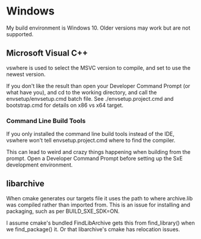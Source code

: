 # Windows

My build environment is Windows 10. Older versions may work but are not supported.

## Microsoft Visual C++

vswhere is used to select the MSVC version to compile, and set to use the newest version.

If you don't like the result than open your Developer Command Prompt (or what have you), and cd to the working directory, and call the envsetup/envsetup.cmd batch file. See ./envsetup.project.cmd and bootstrap.cmd for details on x86 vs x64 target.


### Command Line Build Tools

If you only installed the command line build tools instead of the IDE, vswhere won't tell envsetup.project.cmd where to find the compiler.

This can lead to weird and crazy things happening when building from the prompt. Open a Developer Command Prompt before setting up the SxE development environment.


## libarchive

When cmake generates our targets file it uses the path to where archive.lib was compiled rather than imported from. This is an issue for installing and packaging, such as per BUILD_SXE_SDK=ON.

I assume cmake's bundled FindLibArchive gets this from find_library() when we find_package() it. Or that libarchive's cmake has relocation issues.
